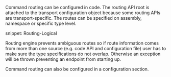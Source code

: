 Command routing can be configured in code. The routing API root is attached to the transport configuration object because some routing APIs are transport-specific. The routes can be specified on assembly, namespace or specific type level.

snippet: Routing-Logical

Routing engine prevents ambiguous routes so if route information comes from more than one source (e.g. code API and configuration file) user has to make sure the type specifications do not overlap. Otherwise an exception will be thrown preventing an endpoint from starting up.

Command routing can also be configured in a configuration section.
